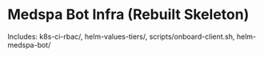 # Medspa Bot Infra (Rebuilt Skeleton)


Includes: k8s-ci-rbac/, helm-values-tiers/, scripts/onboard-client.sh, helm-medspa-bot/
